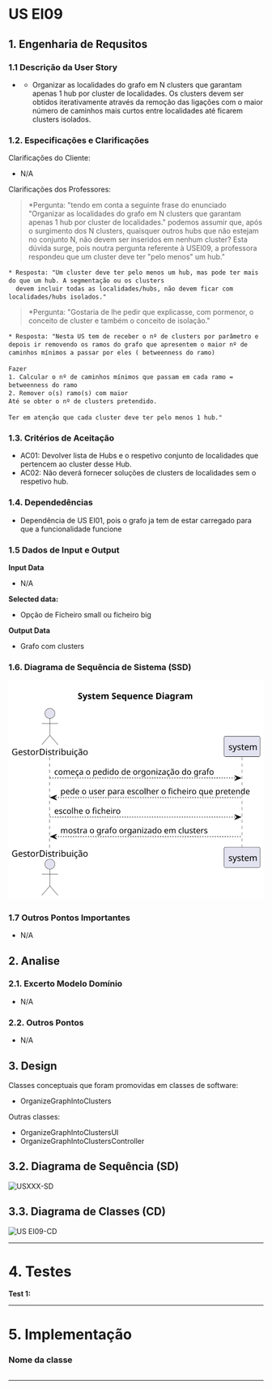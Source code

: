 # US EI09

## 1. Engenharia de Requsitos

### 1.1 Descrição da User Story

*  - Organizar as localidades do grafo em N clusters que garantam apenas 1 hub por cluster de localidades. Os clusters
     devem ser obtidos iterativamente através da remoção das ligações com o maior número de caminhos mais curtos entre 
     localidades até ficarem clusters isolados.

### 1.2. Especificações e Clarificações

Clarificações do Cliente:

* N/A

Clarificações dos Professores:

> *Pergunta: "tendo em conta a seguinte frase do enunciado "Organizar as localidades do grafo em N clusters que garantam 
             apenas 1 hub por cluster de localidades." podemos assumir que, após o surgimento dos N clusters, quaisquer outros 
             hubs que não estejam no conjunto N, não devem ser inseridos em nenhum cluster? 
             Esta dúvida surge, pois noutra pergunta referente à USEI09, a professora respondeu que um cluster deve 
             ter "pelo menos" um hub."

    * Resposta: "Um cluster deve ter pelo menos um hub, mas pode ter mais do que um hub. A segmentação ou os clusters 
      devem incluir todas as localidades/hubs, não devem ficar com localidades/hubs isolados."

> *Pergunta: "Gostaria de lhe pedir que explicasse, com pormenor, o conceito de cluster e também o conceito de isolação."

    * Resposta: "Nesta US tem de receber o nº de clusters por parâmetro e depois ir removendo os ramos do grafo que apresentem o maior nº de caminhos mínimos a passar por eles ( betweenness do ramo)

    Fazer
    1. Calcular o nº de caminhos mínimos que passam em cada ramo = betweenness do ramo
    2. Remover o(s) ramo(s) com maior
    Até se obter o nº de clusters pretendido.

    Ter em atenção que cada cluster deve ter pelo menos 1 hub."
    
### 1.3. Critérios de Aceitação

* AC01: Devolver lista de Hubs e o respetivo conjunto de localidades que pertencem ao cluster desse Hub.
* AC02: Não deverá fornecer soluções de clusters de localidades sem o respetivo hub.


### 1.4. Dependedências

* Dependência de US EI01, pois o grafo ja tem de estar carregado para que a funcionalidade funcione

### 1.5 Dados de Input e Output

**Input Data**

* N/A

**Selected data:**

* Opção de Ficheiro small ou ficheiro big

**Output Data**

* Grafo com clusters


### 1.6. Diagrama de Sequência de Sistema (SSD)


![USEI09-SSD](svg/SSD.svg)


### 1.7 Outros Pontos Importantes 

* N/A

## 2. Analise

### 2.1. Excerto Modelo Domínio

* N/A

### 2.2. Outros Pontos

* N/A

## 3. Design

Classes conceptuais que foram promovidas em classes de software:
* OrganizeGraphIntoClusters

Outras classes:
* OrganizeGraphIntoClustersUI
* OrganizeGraphIntoClustersController

## 3.2. Diagrama de Sequência (SD)

![USXXX-SD](US017-SD.svg)

## 3.3. Diagrama de Classes (CD)


![US EI09-CD](/svg/CD.svg)

---
# 4. Testes

**Test 1:** 

---
# 5. Implementação

### Nome da classe

```java


```

---